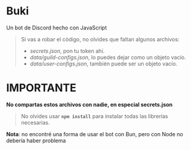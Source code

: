 # Buki
Un bot de Discord hecho con JavaScript

> Si vas a robar el código, no olvides que faltan algunos archivos:
> - *secrets.json*, pon tu token ahí.
> - *data/guild-configs.json*, lo puedes dejar como un objeto vacío.
> - *data/user-configs.json*, también puede ser un objeto vacío.


# IMPORTANTE
**No compartas estos archivos con nadie, en especial secrets.json**

> No olvides usar **`npm install`** para instalar todas las librerías necesarias.

**Nota**: no encontré una forma de usar el bot con Bun, pero con Node no debería haber problema